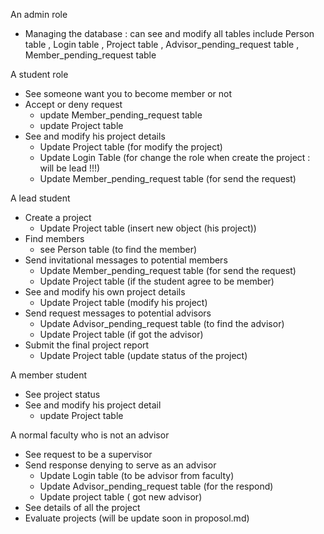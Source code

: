 An admin role
- Managing the database : can see and modify all tables include Person table , Login table , Project table , Advisor_pending_request table , Member_pending_request table

A student role
- See someone want you to become member or not
- Accept or deny request
    - update Member_pending_request table
    - update Project table
- See and modify his project details
    - Update Project table (for modify the project)
    - Update Login Table (for change the role when create the project : will be lead !!!)
    - Update Member_pending_request table (for send the request)

A lead student
- Create a project
    - Update Project table (insert new object (his project))
- Find members
    - see Person table (to find the member)
- Send invitational messages to potential members
    - Update Member_pending_request table (for send the request)
    - Update Project table (if the student agree to be member)
- See and modify his own project details
    - Update Project table (modify his project)
- Send request messages to potential advisors
    - Update Advisor_pending_request table (to find the advisor)
    - Update Project table (if got the advisor)
- Submit the final project report
    - Update Project table (update status of the project)

A member student
- See project status 
- See and modify his project detail
    - update Project table

A normal faculty who is not an advisor
- See request to be a supervisor
- Send response denying to serve as an advisor
    - Update Login table (to be advisor from faculty)
    - Update Advisor_pending_request table (for the respond)
    - Update project table ( got new advisor)
- See details of all the project
- Evaluate projects (will be update soon in proposol.md)



